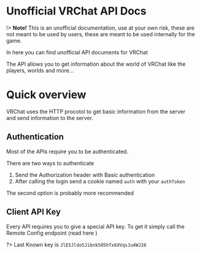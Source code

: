 # Unofficial VRChat API Docs

!> **Note!** This is an unofficial documentation, use at your own risk, these are not meant to be used by users, these are meant to be used internally for the game.

In here you can find unofficial API documents for VRChat

The API allows you to get information about the world of VRChat like the players, worlds and more...

# Quick overview

VRChat uses the HTTP procotol to get basic information from the server and send information to the server.

## Authentication

Most of the APIs require you to be authenticated.

There are two ways to authenticate

1) Send the  Authorization header with Basic authentication
2) After calling the login send a cookie named `auth` with your `authToken`

The second option is probably more recommended

## Client API Key

Every API requires you to give a special API key. To get it simply call the Remote Config endpoint (read here <INSERT LINK>)

?> Last Known key is `JlE5Jldo5Jibnk5O5hTx6XVqsJu4WJ26`